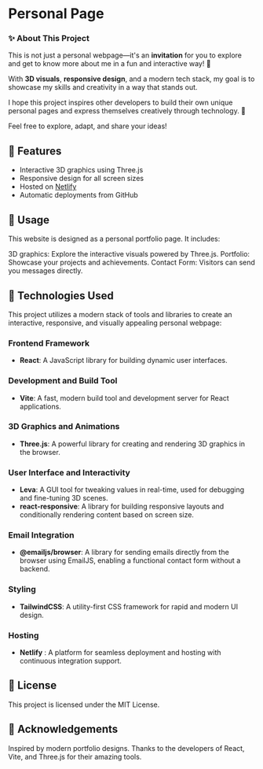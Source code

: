 # Personal Page

### ✨ About This Project

This is not just a personal webpage—it's an **invitation** for you to explore and get to know more about me in a fun and interactive way! 🌟  

With **3D visuals**, **responsive design**, and a modern tech stack, my goal is to showcase my skills and creativity in a way that stands out.  

I hope this project inspires other developers to build their own unique personal pages and express themselves creatively through technology. 🚀  

Feel free to explore, adapt, and share your ideas!

## 🚀 Features

- Interactive 3D graphics using Three.js
- Responsive design for all screen sizes
- Hosted on [Netlify](https://netlify.com)
- Automatic deployments from GitHub

## 📖 Usage
This website is designed as a personal portfolio page. It includes:

3D graphics: Explore the interactive visuals powered by Three.js.
Portfolio: Showcase your projects and achievements.
Contact Form: Visitors can send you messages directly.

## 🧰 Technologies Used

This project utilizes a modern stack of tools and libraries to create an interactive, responsive, and visually appealing personal webpage:

### **Frontend Framework**
- **React**: A JavaScript library for building dynamic user interfaces.

### **Development and Build Tool**
- **Vite**: A fast, modern build tool and development server for React applications.

### **3D Graphics and Animations**
- **Three.js**: A powerful library for creating and rendering 3D graphics in the browser.

### **User Interface and Interactivity**
- **Leva**: A GUI tool for tweaking values in real-time, used for debugging and fine-tuning 3D scenes.
- **react-responsive**: A library for building responsive layouts and conditionally rendering content based on screen size.

### **Email Integration**
- **@emailjs/browser**: A library for sending emails directly from the browser using EmailJS, enabling a functional contact form without a backend.

### **Styling** 
- **TailwindCSS**: A utility-first CSS framework for rapid and modern UI design.

### **Hosting**
- **Netlify** : A platform for seamless deployment and hosting with continuous integration support.


## 📜 License
This project is licensed under the MIT License.

## 🌟 Acknowledgements
Inspired by modern portfolio designs.
Thanks to the developers of React, Vite, and Three.js for their amazing tools.
